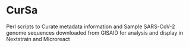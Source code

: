 # CurSa
Perl scripts to Curate metadata information and Sample SARS-CoV-2 genome sequences downloaded from GISAID for analysis and display in Nextstrain and Microreact
